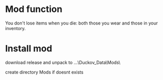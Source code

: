 # Mod function

You don't lose items when you die: both those you wear and those in your inventory.

# Install mod

download release and unpack to ...\Duckov_Data\Mods\

create directory Mods if doesnt exists